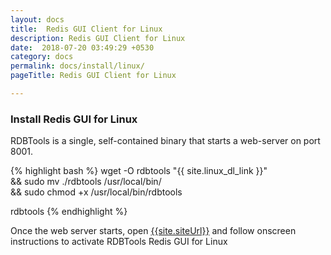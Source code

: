 ```yaml
---
layout: docs
title:  Redis GUI Client for Linux
description: Redis GUI Client for Linux
date:  2018-07-20 03:49:29 +0530
category: docs
permalink: docs/install/linux/
pageTitle: Redis GUI Client for Linux

---
```


### Install Redis GUI for Linux

RDBTools is a single, self-contained binary that starts a web-server on port 8001.

{% highlight bash %}
wget -O rdbtools "{{ site.linux_dl_link }}" \
    && sudo mv ./rdbtools /usr/local/bin/ \
    && sudo chmod +x /usr/local/bin/rdbtools

rdbtools
{% endhighlight %}

Once the web server starts, open [{{site.siteUrl}}]({{site.siteUrl}}) and follow onscreen instructions to activate RDBTools Redis GUI for Linux